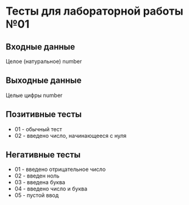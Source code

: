 # Тесты для лабораторной работы №01

## Входные данные
Целое (натуральное) number

## Выходные данные
Целые цифры number

## Позитивные тесты
- 01 - обычный тест
- 02 - введено число, начинающееся с нуля

## Негативные тесты
- 01 - введено отрицательное число
- 02 - введен ноль
- 03 - введена буква
- 04 - введено число и буква
- 05 - пустой ввод

